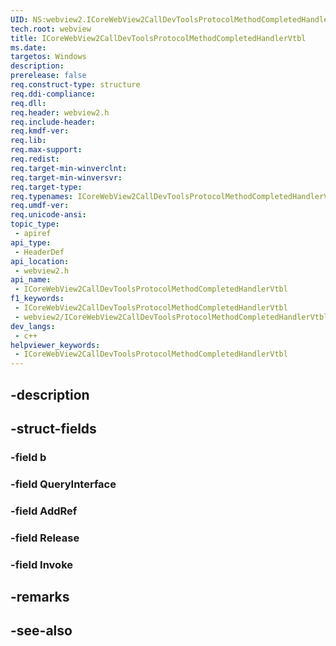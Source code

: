 ```yaml
---
UID: NS:webview2.ICoreWebView2CallDevToolsProtocolMethodCompletedHandlerVtbl
tech.root: webview
title: ICoreWebView2CallDevToolsProtocolMethodCompletedHandlerVtbl
ms.date: 
targetos: Windows
description: 
prerelease: false
req.construct-type: structure
req.ddi-compliance: 
req.dll: 
req.header: webview2.h
req.include-header: 
req.kmdf-ver: 
req.lib: 
req.max-support: 
req.redist: 
req.target-min-winverclnt: 
req.target-min-winversvr: 
req.target-type: 
req.typenames: ICoreWebView2CallDevToolsProtocolMethodCompletedHandlerVtbl
req.umdf-ver: 
req.unicode-ansi: 
topic_type:
 - apiref
api_type:
 - HeaderDef
api_location:
 - webview2.h
api_name:
 - ICoreWebView2CallDevToolsProtocolMethodCompletedHandlerVtbl
f1_keywords:
 - ICoreWebView2CallDevToolsProtocolMethodCompletedHandlerVtbl
 - webview2/ICoreWebView2CallDevToolsProtocolMethodCompletedHandlerVtbl
dev_langs:
 - c++
helpviewer_keywords:
 - ICoreWebView2CallDevToolsProtocolMethodCompletedHandlerVtbl
---
```


## -description

## -struct-fields

### -field b

### -field QueryInterface

### -field AddRef

### -field Release

### -field Invoke

## -remarks

## -see-also

